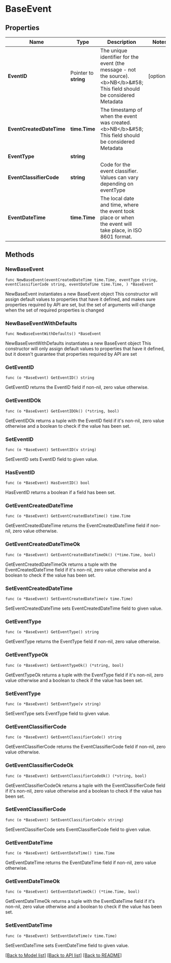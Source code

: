 # BaseEvent

## Properties

Name | Type | Description | Notes
------------ | ------------- | ------------- | -------------
**EventID** | Pointer to **string** | The unique identifier for the event (the message - not the source).  &lt;b&gt;NB&lt;/b&gt;&amp;#58; This field should be considered Metadata  | [optional] 
**EventCreatedDateTime** | **time.Time** | The timestamp of when the event was created.  &lt;b&gt;NB&lt;/b&gt;&amp;#58; This field should be considered Metadata  | 
**EventType** | **string** |  | 
**EventClassifierCode** | **string** | Code for the event classifier. Values can vary depending on eventType  | 
**EventDateTime** | **time.Time** | The local date and time, where the event took place or when the event will take place, in ISO 8601 format. | 

## Methods

### NewBaseEvent

`func NewBaseEvent(eventCreatedDateTime time.Time, eventType string, eventClassifierCode string, eventDateTime time.Time, ) *BaseEvent`

NewBaseEvent instantiates a new BaseEvent object
This constructor will assign default values to properties that have it defined,
and makes sure properties required by API are set, but the set of arguments
will change when the set of required properties is changed

### NewBaseEventWithDefaults

`func NewBaseEventWithDefaults() *BaseEvent`

NewBaseEventWithDefaults instantiates a new BaseEvent object
This constructor will only assign default values to properties that have it defined,
but it doesn't guarantee that properties required by API are set

### GetEventID

`func (o *BaseEvent) GetEventID() string`

GetEventID returns the EventID field if non-nil, zero value otherwise.

### GetEventIDOk

`func (o *BaseEvent) GetEventIDOk() (*string, bool)`

GetEventIDOk returns a tuple with the EventID field if it's non-nil, zero value otherwise
and a boolean to check if the value has been set.

### SetEventID

`func (o *BaseEvent) SetEventID(v string)`

SetEventID sets EventID field to given value.

### HasEventID

`func (o *BaseEvent) HasEventID() bool`

HasEventID returns a boolean if a field has been set.

### GetEventCreatedDateTime

`func (o *BaseEvent) GetEventCreatedDateTime() time.Time`

GetEventCreatedDateTime returns the EventCreatedDateTime field if non-nil, zero value otherwise.

### GetEventCreatedDateTimeOk

`func (o *BaseEvent) GetEventCreatedDateTimeOk() (*time.Time, bool)`

GetEventCreatedDateTimeOk returns a tuple with the EventCreatedDateTime field if it's non-nil, zero value otherwise
and a boolean to check if the value has been set.

### SetEventCreatedDateTime

`func (o *BaseEvent) SetEventCreatedDateTime(v time.Time)`

SetEventCreatedDateTime sets EventCreatedDateTime field to given value.


### GetEventType

`func (o *BaseEvent) GetEventType() string`

GetEventType returns the EventType field if non-nil, zero value otherwise.

### GetEventTypeOk

`func (o *BaseEvent) GetEventTypeOk() (*string, bool)`

GetEventTypeOk returns a tuple with the EventType field if it's non-nil, zero value otherwise
and a boolean to check if the value has been set.

### SetEventType

`func (o *BaseEvent) SetEventType(v string)`

SetEventType sets EventType field to given value.


### GetEventClassifierCode

`func (o *BaseEvent) GetEventClassifierCode() string`

GetEventClassifierCode returns the EventClassifierCode field if non-nil, zero value otherwise.

### GetEventClassifierCodeOk

`func (o *BaseEvent) GetEventClassifierCodeOk() (*string, bool)`

GetEventClassifierCodeOk returns a tuple with the EventClassifierCode field if it's non-nil, zero value otherwise
and a boolean to check if the value has been set.

### SetEventClassifierCode

`func (o *BaseEvent) SetEventClassifierCode(v string)`

SetEventClassifierCode sets EventClassifierCode field to given value.


### GetEventDateTime

`func (o *BaseEvent) GetEventDateTime() time.Time`

GetEventDateTime returns the EventDateTime field if non-nil, zero value otherwise.

### GetEventDateTimeOk

`func (o *BaseEvent) GetEventDateTimeOk() (*time.Time, bool)`

GetEventDateTimeOk returns a tuple with the EventDateTime field if it's non-nil, zero value otherwise
and a boolean to check if the value has been set.

### SetEventDateTime

`func (o *BaseEvent) SetEventDateTime(v time.Time)`

SetEventDateTime sets EventDateTime field to given value.



[[Back to Model list]](../README.md#documentation-for-models) [[Back to API list]](../README.md#documentation-for-api-endpoints) [[Back to README]](../README.md)


